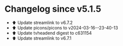 # Changelog since v5.1.5
- ⬆️ Update streamlink to v6.7.2 
- ⬆️ Update picons/picons to v2024-03-16--23-40-13 
- ⬆️ Update tvheadend digest to c631154 
- ⬆️ Update streamlink to v6.7.1 

